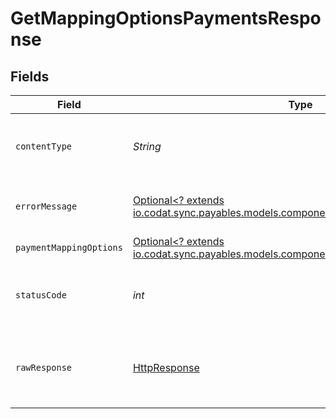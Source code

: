 # GetMappingOptionsPaymentsResponse


## Fields

| Field                                                                                                                                  | Type                                                                                                                                   | Required                                                                                                                               | Description                                                                                                                            |
| -------------------------------------------------------------------------------------------------------------------------------------- | -------------------------------------------------------------------------------------------------------------------------------------- | -------------------------------------------------------------------------------------------------------------------------------------- | -------------------------------------------------------------------------------------------------------------------------------------- |
| `contentType`                                                                                                                          | *String*                                                                                                                               | :heavy_check_mark:                                                                                                                     | HTTP response content type for this operation                                                                                          |
| `errorMessage`                                                                                                                         | [Optional<? extends io.codat.sync.payables.models.components.ErrorMessage>](../../models/components/ErrorMessage.md)                   | :heavy_minus_sign:                                                                                                                     | The request made is not valid.                                                                                                         |
| `paymentMappingOptions`                                                                                                                | [Optional<? extends io.codat.sync.payables.models.components.PaymentMappingOptions>](../../models/components/PaymentMappingOptions.md) | :heavy_minus_sign:                                                                                                                     | Success                                                                                                                                |
| `statusCode`                                                                                                                           | *int*                                                                                                                                  | :heavy_check_mark:                                                                                                                     | HTTP response status code for this operation                                                                                           |
| `rawResponse`                                                                                                                          | [HttpResponse<InputStream>](https://docs.oracle.com/en/java/javase/11/docs/api/java.net.http/java/net/http/HttpResponse.html)          | :heavy_check_mark:                                                                                                                     | Raw HTTP response; suitable for custom response parsing                                                                                |